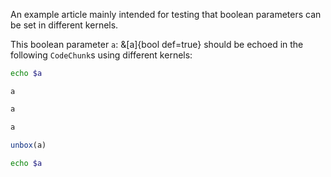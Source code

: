An example article mainly intended for testing that boolean parameters can be set in different kernels.

This boolean parameter `a`: &[a]{bool def=true} should be echoed in the following `CodeChunk`s using different kernels:

```bash exec
echo $a
```

```calc exec
a
```

```js exec
a
```

```py exec
a
```

```r exec
unbox(a)
```

```zsh exec
echo $a
```
